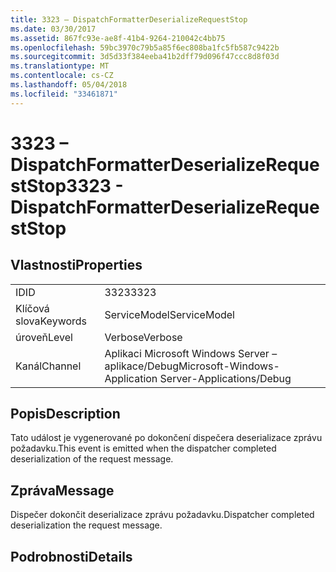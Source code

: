 ```yaml
---
title: 3323 – DispatchFormatterDeserializeRequestStop
ms.date: 03/30/2017
ms.assetid: 867fc93e-ae8f-41b4-9264-210042c4bb75
ms.openlocfilehash: 59bc3970c79b5a85f6ec808ba1fc5fb587c9422b
ms.sourcegitcommit: 3d5d33f384eeba41b2dff79d096f47ccc8d8f03d
ms.translationtype: MT
ms.contentlocale: cs-CZ
ms.lasthandoff: 05/04/2018
ms.locfileid: "33461871"
---
```

# <a name="3323---dispatchformatterdeserializerequeststop"></a><span data-ttu-id="42892-102">3323 – DispatchFormatterDeserializeRequestStop</span><span class="sxs-lookup"><span data-stu-id="42892-102">3323 - DispatchFormatterDeserializeRequestStop</span></span>
## <a name="properties"></a><span data-ttu-id="42892-103">Vlastnosti</span><span class="sxs-lookup"><span data-stu-id="42892-103">Properties</span></span>  
  
|||  
|-|-|  
|<span data-ttu-id="42892-104">ID</span><span class="sxs-lookup"><span data-stu-id="42892-104">ID</span></span>|<span data-ttu-id="42892-105">3323</span><span class="sxs-lookup"><span data-stu-id="42892-105">3323</span></span>|  
|<span data-ttu-id="42892-106">Klíčová slova</span><span class="sxs-lookup"><span data-stu-id="42892-106">Keywords</span></span>|<span data-ttu-id="42892-107">ServiceModel</span><span class="sxs-lookup"><span data-stu-id="42892-107">ServiceModel</span></span>|  
|<span data-ttu-id="42892-108">úroveň</span><span class="sxs-lookup"><span data-stu-id="42892-108">Level</span></span>|<span data-ttu-id="42892-109">Verbose</span><span class="sxs-lookup"><span data-stu-id="42892-109">Verbose</span></span>|  
|<span data-ttu-id="42892-110">Kanál</span><span class="sxs-lookup"><span data-stu-id="42892-110">Channel</span></span>|<span data-ttu-id="42892-111">Aplikaci Microsoft Windows Server – aplikace/Debug</span><span class="sxs-lookup"><span data-stu-id="42892-111">Microsoft-Windows-Application Server-Applications/Debug</span></span>|  
  
## <a name="description"></a><span data-ttu-id="42892-112">Popis</span><span class="sxs-lookup"><span data-stu-id="42892-112">Description</span></span>  
 <span data-ttu-id="42892-113">Tato událost je vygenerované po dokončení dispečera deserializace zprávu požadavku.</span><span class="sxs-lookup"><span data-stu-id="42892-113">This event is emitted when the dispatcher completed deserialization of the request message.</span></span>  
  
## <a name="message"></a><span data-ttu-id="42892-114">Zpráva</span><span class="sxs-lookup"><span data-stu-id="42892-114">Message</span></span>  
 <span data-ttu-id="42892-115">Dispečer dokončit deserializace zprávu požadavku.</span><span class="sxs-lookup"><span data-stu-id="42892-115">Dispatcher completed deserialization the request message.</span></span>  
  
## <a name="details"></a><span data-ttu-id="42892-116">Podrobnosti</span><span class="sxs-lookup"><span data-stu-id="42892-116">Details</span></span>
